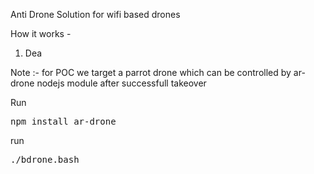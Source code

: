 Anti Drone Solution for wifi based drones

How it works - 
1) Dea

Note :- for POC we target a parrot drone which can be controlled by ar-drone nodejs module after successfull takeover

Run <pre>npm install ar-drone</pre> 

run <pre>./bdrone.bash </pre>
